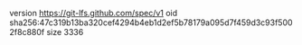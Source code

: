 version https://git-lfs.github.com/spec/v1
oid sha256:47c319b13ba320cef4294b4eb1d2ef5b78179a095d7f459d3c93f5002f8c880f
size 3336
